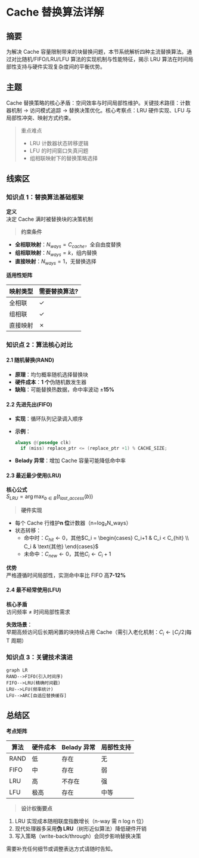 # Cache 替换算法详解

## 摘要

为解决 Cache 容量限制带来的块替换问题，本节系统解析四种主流替换算法。通过对比随机/FIFO/LRU/LFU 算法的实现机制与性能特征，揭示 LRU 算法在时间局部性支持与硬件实现复杂度间的平衡优势。

## 主题

Cache 替换策略的核心矛盾：空间效率与时间局部性维护。关键技术路径：计数器机制 → 访问模式追踪 → 替换决策优化。核心考察点：LRU 硬件实现、LFU 与局部性冲突、映射方式约束。

> 重点难点
>
> - LRU 计数器状态转移逻辑
> - LFU 的时间窗口失真问题
> - 组相联映射下的替换策略选择

## 线索区

### 知识点 1：替换算法基础框架

**定义**  
决定 Cache 满时被替换块的决策机制

> **约束条件**

- **全相联映射**：$N_{ways}=C_{cache}$，全自由度替换
- **组相联映射**：$N_{ways}=k$，组内替换
- **直接映射**：$N_{ways}=1$，无替换选择

**适用性矩阵**  

| 映射类型 | 需要替换算法? |
|------------|--------------|
| 全相联 | ✓ |
| 组相联 | ✓ |
| 直接映射 | ✗ |

### 知识点 2：算法核心对比

#### 2.1 随机替换(RAND)

- **原理**：均匀概率随机选择替换块
- **硬件成本**：**1 个**伪随机数发生器
- **缺陷**：可能替换热数据，命中率波动 ±**15%**

#### 2.2 先进先出(FIFO)

- **实现**：循环队列记录调入顺序
- **示例**：

  ```verilog
  always @(posedge clk)
    if (miss) replace_ptr <= (replace_ptr +1) % CACHE_SIZE;
  ```

- **Belady 异常**：增加 Cache 容量可能降低命中率

#### 2.3 最近最少使用(LRU)

**核心公式**  
$S_{LRU} = \arg\max_{b \in B}(t_{last\_access}(b))$

> **硬件实现**

- 每个 Cache 行维护**n 位**计数器（n=log₂N_ways）
- 状态转移：
  - 命中时：$C_{hit} ← 0$，其他$C_i = \begin{cases} C_i+1 & C_i < C_{hit} \\ C_i & \text{其他} \end{cases}$
  - 未命中：$C_{new} ← 0$，其他$C_i ← C_i+1$

**优势**  
严格遵循时间局部性，实测命中率比 FIFO 高**7-12%**

#### 2.4 最不经常使用(LFU)

**核心矛盾**  
访问频率 ≠ 时间局部性需求

**失效场景**：  
早期高频访问后长期闲置的块持续占用 Cache（需引入老化机制：$C_i ← \lfloor C_i/2 \rfloor$每 T 周期）

### 知识点 3：关键技术演进

```mermaid
graph LR
RAND-->FIFO(引入时间序)
FIFO-->LRU(精确时间戳)
LRU-->LFU(频率统计)
LFU-->ARC[自适应替换缓存]
```

## 总结区

**考点矩阵**  

| 算法 | 硬件成本 | Belady 异常 | 局部性支持 |
|------|--------|-----------|----------|
| RAND | 低 | 存在 | 无 |
| FIFO | 中 | 存在 | 弱 |  
| LRU | 高 | 不存在 | 强 |
| LFU | 极高 | 存在 | 中等 |

> **设计权衡要点**

1. LRU 实现成本随相联度指数增长（n-way 需 n log n 位）
2. 现代处理器多采用**伪 LRU**（树形近似算法）降低硬件开销
3. 写入策略（write-back/through）会同步影响替换决策

需要补充任何细节或调整表达方式请随时告知。
